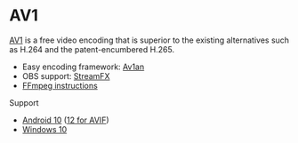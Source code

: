 # AV1
[AV1](https://en.wikipedia.org/wiki/AV1)
is a free video encoding that is superior to the existing alternatives such as H.264 and the patent-encumbered H.265.

- Easy encoding framework: [Av1an](https://github.com/master-of-zen/Av1an)
- OBS support: [StreamFX](https://github.com/Xaymar/obs-streamfx)
- [FFmpeg instructions](https://trac.ffmpeg.org/wiki/Encode/AV1)

Support
- [Android 10](https://developer.android.com/guide/topics/media/media-formats) ([12 for AVIF](https://developer.android.com/about/versions/12/features#avif))
- [Windows 10](https://www.microsoft.com/en-us/p/av1-video-extension/9mvzqvxjbq9v)
